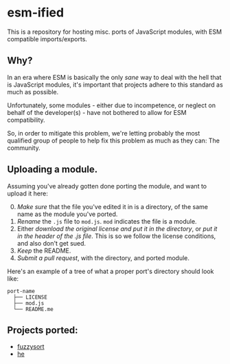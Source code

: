 # esm-ified
This is a repository for hosting misc. ports of JavaScript modules, with ESM compatible imports/exports.

## Why?
In an era where ESM is basically the only *sane* way to deal with the hell that is JavaScript
modules, it's important that projects adhere to this standard as much as possible.

Unfortunately, some modules - either due to incompetence, or neglect on behalf of the developer(s) -
have not bothered to allow for ESM compatibility. 

So, in order to mitigate this problem, we're letting probably the most qualified group of people 
to help fix this problem as much as they can: The community.

## Uploading a module.
Assuming you've already gotten done porting the module, and want to upload it here:

0. *Make sure* that the file you've edited it in is a directory,
   of the same name as the module you've ported.
1. *Rename* the `.js` file to `mod.js`. `mod` indicates the file is a
   module.
2. Either *download the original license and put it in the directory*,
   or *put it in the header of the .js file*. This is so we
   follow the license conditions, and also don't get sued.
3. *Keep* the README.  
4. *Submit a pull request*, with the directory, and ported module.

Here's an example of a tree of what a proper port's directory should look like:

```
port-name
  ├── LICENSE
  ├── mod.js
  └── README.me
```

<!-- We'll add the original link to ported module, when PR is accepted -->
## Projects ported:
* [fuzzysort](https://github.com/farzher/fuzzysort) 
* [he](https://github.com/mathiasbynens/he) 
